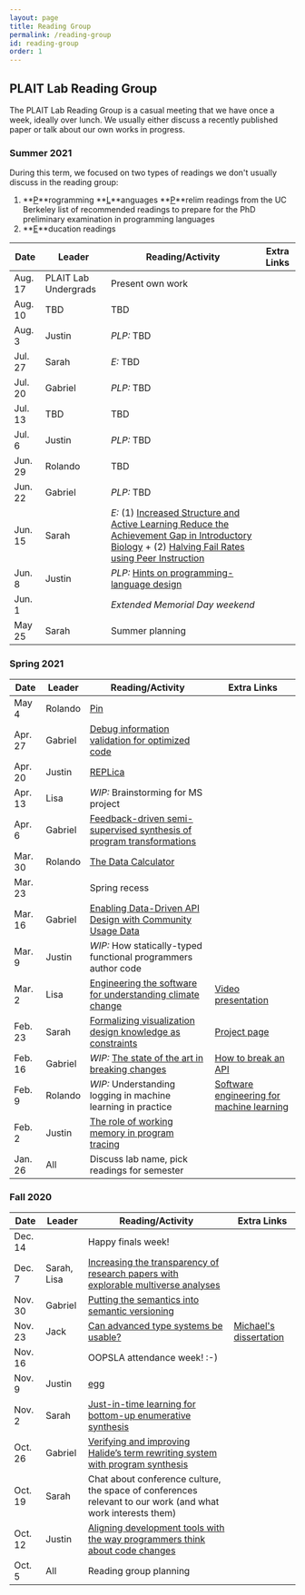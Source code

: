 ```yaml
---
layout: page
title: Reading Group
permalink: /reading-group
id: reading-group
order: 1
---
```


## PLAIT Lab Reading Group

The PLAIT Lab Reading Group is a casual meeting that we have once a week,
ideally over lunch. We usually either discuss a recently published paper or talk
about our own works in progress.

### Summer 2021

During this term, we focused on two types of readings we don't usually discuss
in the reading group:

1. **<u>P</u>**rogramming **<u>L</u>**anguages **<u>P</u>**relim
   readings from the UC Berkeley list of recommended readings to prepare for the
   PhD preliminary examination in programming languages
1. **<u>E</u>**ducation readings

Date | Leader | Reading/Activity | Extra Links
---|---|---|---
Aug. 17 | PLAIT Lab Undergrads | Present own work |
Aug. 10 | TBD | TBD |
Aug. 3 | Justin | *PLP:* TBD |
Jul. 27 | Sarah | *E:* TBD |
Jul. 20 | Gabriel | *PLP:* TBD |
Jul. 13 | TBD | TBD |
Jul. 6 | Justin | *PLP:* TBD |
Jun. 29 | Rolando | TBD |
Jun. 22 | Gabriel | *PLP:* TBD |
Jun. 15 | Sarah | *E:* (1) [Increased Structure and Active Learning Reduce the Achievement Gap in Introductory Biology](https://science.sciencemag.org/content/332/6034/1213.full) + (2) [Halving Fail Rates using Peer Instruction](https://dl.acm.org/doi/abs/10.1145/2445196.2445250) |
Jun. 8 | Justin | *PLP:* [Hints on programming-language design](http://flint.cs.yale.edu/cs428/doc/HintsPL.pdf) |
Jun. 1 |  | *Extended Memorial Day weekend* |
May 25 | Sarah | Summer planning |

### Spring 2021

Date | Leader | Reading/Activity | Extra Links
---|---|---|---
May 4 | Rolando | [Pin](https://dl.acm.org/doi/10.1145/1065010.1065034) |
Apr. 27 | Gabriel | [Debug information validation for optimized code](https://dl.acm.org/doi/10.1145/3385412.3386020) |
Apr. 20 | Justin | [REPLica](https://dl.acm.org/doi/doi/10.1145/3372885.3373823) |
Apr. 13 | Lisa | *WIP:* Brainstorming for MS project |
Apr. 6 | Gabriel | [Feedback-driven semi-supervised synthesis of program transformations](https://dl.acm.org/doi/10.1145/3428287) |
Mar. 30 | Rolando | [The Data Calculator](https://dl.acm.org/doi/10.1145/3183713.3199671) |
Mar. 23 | | Spring recess |
Mar. 16 | Gabriel | [Enabling Data-Driven API Design with Community Usage Data](https://doi.org/10.1145/3313831.3376382) |
Mar. 9 | Justin | *WIP:* How statically-typed functional programmers author code |
Mar. 2 | Lisa | [Engineering the software for understanding climate change](https://ieeexplore.ieee.org/document/5337646) | [Video presentation](https://www.microsoft.com/en-us/research/video/engineering-the-software-for-understanding-climate-change/)
Feb. 23 | Sarah | [Formalizing visualization design knowledge as constraints](https://ieeexplore.ieee.org/document/8440847) | [Project page](https://uwdata.github.io/draco/)
Feb. 16 | Gabriel | *WIP:* [The state of the art in breaking changes](https://docs.google.com/presentation/d/1PaJzZOXh8z-9kIvRA0TRbaZqlxKevLaog5U-P9Rv7mc/edit?usp=sharing) | [How to break an API](https://dl.acm.org/doi/10.1145/2950290.2950325)
Feb. 9 | Rolando | *WIP:* Understanding logging in machine learning in practice | [Software engineering for machine learning](https://dl.acm.org/doi/10.1109/ICSE-SEIP.2019.00042)
Feb. 2 | Justin | [The role of working memory in program tracing](https://arxiv.org/abs/2101.06305) |
Jan. 26 | All | Discuss lab name, pick readings for semester |

### Fall 2020

Date | Leader | Reading/Activity | Extra Links
---|---|---|---
Dec. 14 | | Happy finals week! |
Dec. 7 | Sarah, Lisa | [Increasing the transparency of research papers with explorable multiverse analyses](https://dl.acm.org/doi/pdf/10.1145/3290605.3300295) |
Nov. 30 | Gabriel | [Putting the semantics into semantic versioning](https://dl.acm.org/doi/10.1145/3426428.3426922) |
Nov. 23 | Jack | [Can advanced type systems be usable?](https://dl.acm.org/doi/10.1145/3428200) | [Michael's dissertation](http://www.cs.umd.edu/~mcoblenz/Dissertation.pdf)
Nov. 16 | | OOPSLA attendance week! :-) |
Nov. 9 | Justin | [egg](https://dl.acm.org/doi/10.1145/3434304) |
Nov. 2 | Sarah | [Just-in-time learning for bottom-up enumerative synthesis](https://dl.acm.org/doi/10.1145/3428295) |
Oct. 26 | Gabriel | [Verifying and improving Halide’s term rewriting system with program synthesis](https://dl.acm.org/doi/10.1145/3428234) |
Oct. 19 | Sarah | Chat about conference culture, the space of conferences relevant to our work (and what work interests them) |
Oct. 12 | Justin | [Aligning development tools with the way programmers think about code changes](https://dl.acm.org/doi/10.1145/1240624.1240715) |
Oct. 5 | All | Reading group planning |
